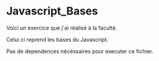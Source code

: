 # Javascript_Bases

Voici un exercice que j'ai réalisé à la faculté.

Celui ci reprend les bases du Javascript.

Pas de dependences nécéssaires pour executer ce fichier.
